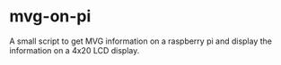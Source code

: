 # mvg-on-pi
A small script to get MVG information on a raspberry pi and display the information on a 4x20 LCD display.
